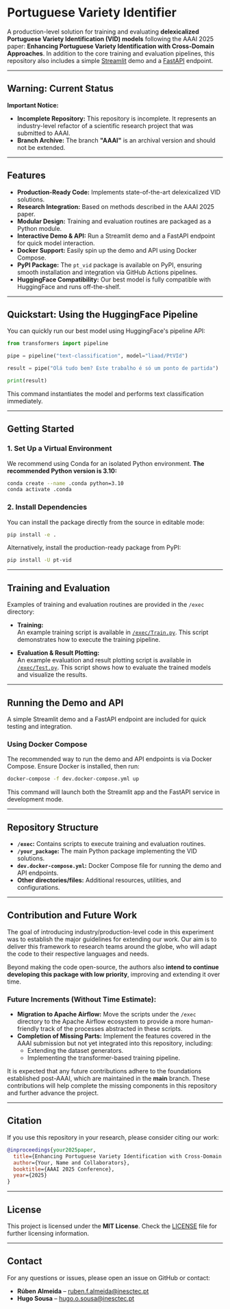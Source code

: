 # Portuguese Variety Identifier  

A production-level solution for training and evaluating **delexicalized Portuguese Variety Identification (VID) models** following the AAAI 2025 paper: **Enhancing Portuguese Variety Identification with Cross-Domain Approaches**. In addition to the core training and evaluation pipelines, this repository also includes a simple [Streamlit](https://streamlit.io/) demo and a [FastAPI](https://fastapi.tiangolo.com/) endpoint.  

---

## Warning: Current Status  

**Important Notice:**  

- **Incomplete Repository:** This repository is incomplete. It represents an industry-level refactor of a scientific research project that was submitted to AAAI.  
- **Branch Archive:** The branch **"AAAI"** is an archival version and should not be extended.  

---

## Features  

- **Production-Ready Code:** Implements state-of-the-art delexicalized VID solutions.  
- **Research Integration:** Based on methods described in the AAAI 2025 paper.  
- **Modular Design:** Training and evaluation routines are packaged as a Python module.  
- **Interactive Demo & API:** Run a Streamlit demo and a FastAPI endpoint for quick model interaction.  
- **Docker Support:** Easily spin up the demo and API using Docker Compose.  
- **PyPI Package:** The `pt_vid` package is available on PyPI, ensuring smooth installation and integration via GitHub Actions pipelines.  
- **HuggingFace Compatibility:** Our best model is fully compatible with HuggingFace and runs off-the-shelf.  

---

## Quickstart: Using the HuggingFace Pipeline  

You can quickly run our best model using HuggingFace's pipeline API:  

```python
from transformers import pipeline

pipe = pipeline("text-classification", model="liaad/PtVId")

result = pipe("Olá tudo bem? Este trabalho é só um ponto de partida")

print(result)
```  

This command instantiates the model and performs text classification immediately.  

---

## Getting Started  

### 1. Set Up a Virtual Environment  

We recommend using Conda for an isolated Python environment. **The recommended Python version is 3.10:**  

```sh
conda create --name .conda python=3.10
conda activate .conda
```  

### 2. Install Dependencies  

You can install the package directly from the source in editable mode:  

```sh
pip install -e .
```  

Alternatively, install the production-ready package from PyPI:  

```sh
pip install -U pt-vid
```  

---

## Training and Evaluation  

Examples of training and evaluation routines are provided in the `/exec` directory:  

- **Training:**  
  An example training script is available in [`/exec/Train.py`](exec/Train.py). This script demonstrates how to execute the training pipeline.  

- **Evaluation & Result Plotting:**  
  An example evaluation and result plotting script is available in [`/exec/Test.py`](exec/Test.py). This script shows how to evaluate the trained models and visualize the results.  

---

## Running the Demo and API  

A simple Streamlit demo and a FastAPI endpoint are included for quick testing and integration.  

### Using Docker Compose  

The recommended way to run the demo and API endpoints is via Docker Compose. Ensure Docker is installed, then run:  

```sh
docker-compose -f dev.docker-compose.yml up
```  

This command will launch both the Streamlit app and the FastAPI service in development mode.  

---

## Repository Structure  

- **`/exec`:** Contains scripts to execute training and evaluation routines.  
- **`/your_package`:** The main Python package implementing the VID solutions.  
- **`dev.docker-compose.yml`:** Docker Compose file for running the demo and API endpoints.  
- **Other directories/files:** Additional resources, utilities, and configurations.  

---

## Contribution and Future Work  

The goal of introducing industry/production-level code in this experiment was to establish the major guidelines for extending our work. Our aim is to deliver this framework to research teams around the globe, who will adapt the code to their respective languages and needs.  

Beyond making the code open-source, the authors also **intend to continue developing this package with low priority**, improving and extending it over time.  

### Future Increments (Without Time Estimate):  
- **Migration to Apache Airflow:** Move the scripts under the `/exec` directory to the Apache Airflow ecosystem to provide a more human-friendly track of the processes abstracted in these scripts.  
- **Completion of Missing Parts:** Implement the features covered in the AAAI submission but not yet integrated into this repository, including:  
  - Extending the dataset generators.  
  - Implementing the transformer-based training pipeline.  

It is expected that any future contributions adhere to the foundations established post-AAAI, which are maintained in the **main** branch. These contributions will help complete the missing components in this repository and further advance the project.  

---

## Citation  

If you use this repository in your research, please consider citing our work:  

```bibtex
@inproceedings{your2025paper,
  title={Enhancing Portuguese Variety Identification with Cross-Domain Approaches},
  author={Your, Name and Collaborators},
  booktitle={AAAI 2025 Conference},
  year={2025}
}
```  

---

## License  

This project is licensed under the **MIT License**. Check the [LICENSE](LICENSE) file for further licensing information.  

---

## Contact  

For any questions or issues, please open an issue on GitHub or contact:  

- **Rúben Almeida** – [ruben.f.almeida@inesctec.pt](mailto:ruben.f.almeida@inesctec.pt)  
- **Hugo Sousa** – [hugo.o.sousa@inesctec.pt](mailto:hugo.o.sousa@inesctec.pt)  

